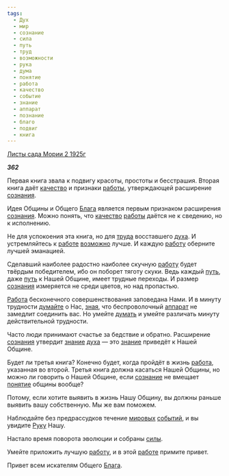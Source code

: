 ```yaml
---
tags:
  - Дух
  - мир
  - сознание
  - сила
  - путь
  - труд
  - возможности
  - рука
  - дума
  - понятие
  - работа
  - качество
  - событие
  - знание
  - аппарат
  - познание
  - благо
  - подвиг
  - книга
---
```

[Листы сада Мории 2 1925г](https://127.0.0.1:4002/agni/1925)

___362___

Первая книга звала к подвигу красоты, простоты и бесстрашия. Вторая книга даёт [качество](../../../tags/#качество) и признаки [работы](../../../tags/#[работа](../../../tags/#работа)), утверждающей расширение [сознания](../../../tags/#[сознание](../../../tags/#сознание)).   

Идея Общины и Общего [Блага](../../../tags/#благо) является первым признаком расширения [сознания](../../../tags/#[сознание](../../../tags/#сознание)). Можно понять, что [качество](../../../tags/#качество) [работы](../../../tags/#[работа](../../../tags/#работа)) даётся не к сведению, но к исполнению.   

Не для успокоения эта книга, но для [труда](../../../tags/#[труд](../../../tags/#труд)) восставшего [духа](../../../tags/#Дух). И устремляйтесь к [работе](../../../tags/#[работа](../../../tags/#работа)) [возможно](../../../tags/#возможности) лучше. И каждую [работу](../../../tags/#[работа](../../../tags/#работа)) оберните лучшей эманацией.   

Сделавший наиболее радостно наиболее скучную [работу](../../../tags/#[работа](../../../tags/#работа)) будет твёрдым победителем, ибо он поборет тяготу скуки. Ведь каждый [путь](../../../tags/#путь), даже [путь](../../../tags/#путь) к Нашей Общине, имеет трудные переходы. И размер [сознания](../../../tags/#[сознание](../../../tags/#сознание)) измеряется не среди цветов, но над пропастью.   

[Работа](../../../tags/#[работа](../../../tags/#работа)) бесконечного совершенствования заповедана Нами. И в минуту трудности [думайте](../../../tags/#дума) о Нас, [зная](../../../tags/#познание), что беспроволочный [аппарат](../../../tags/#аппарат) не замедлит соединить вас. Но умейте [думать](../../../tags/#дума) и умейте различать минуту действительной трудности.   

Часто люди принимают счастье за бедствие и обратно. Расширение [сознания](../../../tags/#[сознание](../../../tags/#сознание)) утвердит [знание](../../../tags/#знание) [духа](../../../tags/#Дух) — это [знание](../../../tags/#знание) приведёт к Нашей Общине.   

Будет ли третья книга? Конечно будет, когда пройдёт в жизнь [работа](../../../tags/#работа), указанная во второй. Третья книга должна касаться Нашей Общины, но можно ли говорить о Нашей Общине, если [сознание](../../../tags/#сознание) не вмещает [понятие](../../../tags/#понятие) общины вообще?   

Потому, если хотите выявить в жизнь Нашу Общину, вы должны раньше выявить вашу собственную. Мы же вам поможем.   

Наблюдайте без предрассудков течение [мировых](../../../tags/#мир) [событий](../../../tags/#событие), и вы увидите [Руку](../../../tags/#рука) Нашу.   

Настало время поворота эволюции и собраны [силы](../../../tags/#сила).   

Умейте приложить лучшую [работу](../../../tags/#[работа](../../../tags/#работа)), и в этой [работе](../../../tags/#[работа](../../../tags/#работа)) примите привет.   

Привет всем искателям Общего [Блага](../../../tags/#благо).   

